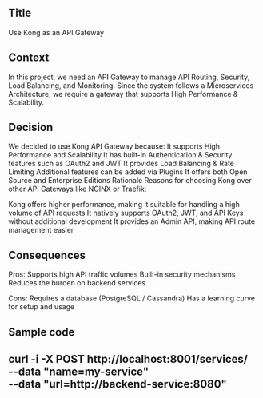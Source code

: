 ## Title 
Use Kong as an API Gateway

 ## Context
In this project, we need an API Gateway to manage API Routing, Security, Load Balancing, and Monitoring.
Since the system follows a Microservices Architecture, we require a gateway that supports High Performance & Scalability.

## Decision
We decided to use Kong API Gateway because:
It supports High Performance and Scalability
It has built-in Authentication & Security features such as OAuth2 and JWT
It provides Load Balancing & Rate Limiting
Additional features can be added via Plugins
It offers both Open Source and Enterprise Editions
Rationale
Reasons for choosing Kong over other API Gateways like NGINX or Traefik:

Kong offers higher performance, making it suitable for handling a high volume of API requests
It natively supports OAuth2, JWT, and API Keys without additional development
It provides an Admin API, making API route management easier

## Consequences
Pros:
Supports high API traffic volumes
Built-in security mechanisms
Reduces the burden on backend services

Cons:
Requires a database (PostgreSQL / Cassandra)
Has a learning curve for setup and usage

Sample code
--
curl -i -X POST http://localhost:8001/services/ \
  --data "name=my-service" \
  --data "url=http://backend-service:8080"
--
